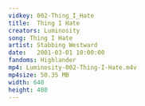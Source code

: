 ```yaml
---
vidkey: 002-Thing_I_Hate
title:  Thing I Hate
creators: Luminosity
song: Thing I Hate
artist: Stabbing Westward
date:   2001-03-01 10:00:00
fandoms: Highlander
mp4: Luminosity-002-Thing-I-Hate.m4v
mp4size: 50.35 MB
width: 640
height: 480
---
```



  
